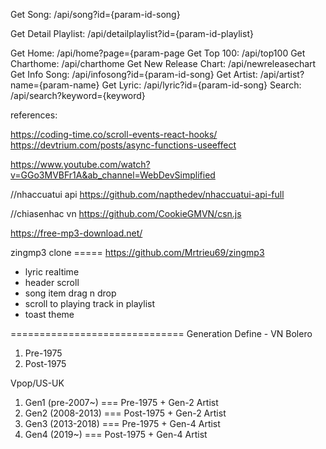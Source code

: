 Get Song: /api/song?id={param-id-song}

Get Detail Playlist: /api/detailplaylist?id={param-id-playlist}

Get Home: /api/home?page={param-page
Get Top 100: /api/top100
Get Charthome: /api/charthome
Get New Release Chart: /api/newreleasechart
Get Info Song: /api/infosong?id={param-id-song}
Get Artist: /api/artist?name={param-name}
Get Lyric: /api/lyric?id={param-id-song}
Search: /api/search?keyword={keyword}

references:

https://coding-time.co/scroll-events-react-hooks/
https://devtrium.com/posts/async-functions-useeffect

https://www.youtube.com/watch?v=GGo3MVBFr1A&ab_channel=WebDevSimplified

//nhaccuatui api
https://github.com/napthedev/nhaccuatui-api-full

//chiasenhac vn
https://github.com/CookieGMVN/csn.js

https://free-mp3-download.net/

zingmp3 clone ===== https://github.com/Mrtrieu69/zingmp3

-  lyric realtime
-  header scroll
-  song item drag n drop
-  scroll to playing track in playlist
-  toast theme

==============================
Generation Define - VN
Bolero

1. Pre-1975
2. Post-1975

Vpop/US-UK

1. Gen1 (pre-2007~) === Pre-1975 + Gen-2 Artist
2. Gen2 (2008-2013) === Post-1975 + Gen-2 Artist
3. Gen3 (2013-2018) === Pre-1975 + Gen-4 Artist
4. Gen4 (2019~) === Post-1975 + Gen-4 Artist
